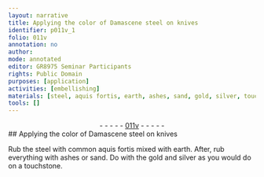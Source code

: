 ```yaml
---
layout: narrative
title: Applying the color of Damascene steel on knives
identifier: p011v_1
folio: 011v
annotation: no
author:
mode: annotated
editor: GR8975 Seminar Participants
rights: Public Domain
purposes: [application]
activities: [embellishing]
materials: [steel, aquis fortis, earth, ashes, sand, gold, silver, touchstone]
tools: []
---
```


 <div class="folio" align="center">- - - - - <a href="http://gallica.bnf.fr/ark:/12148/btv1b10500001g/f28.image" target="_blank">011v</a> - - - - - </div> 
## Applying the color of Damascene <span class="material_format"><span class="material">steel</span></span> on knives

 
 <span class="activity"></span>  Rub the <span class="material">steel</span> with <span class="material_format">common <span class="material"><span class="foreign">aquis fortis</span></span></span> mixed with <span class="material">earth</span>. After, rub everything with <span class="material">ashes</span> or <span class="material">sand</span>. Do with the <span class="material">gold</span> and <span class="material">silver</span> as you would do on a <span class="material">touchstone</span>.
 